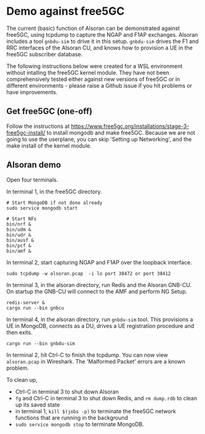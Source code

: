 # Demo against free5GC

The current (basic) function of Alsoran can be demonstrated against free5GC, using tcpdump to capture the NGAP and F1AP exchanges.  Alsoran includes a tool `gnbdu-sim` to drive it in this setup.  `gnbdu-sim` drives the F1 and RRC interfaces of the Alsoran CU, and knows how to provision a UE in the free5GC subscriber database.

The following instructions below were created for a WSL environment without intalling the free5GC kernel module.  They have not been comprehensively tested either against new versions of free5GC or in different environments - please raise a Github issue if you hit problems or have improvements.

## Get free5GC (one-off)
Follow the instructions at https://www.free5gc.org/installations/stage-3-free5gc-install/ to install mongodb and make free5GC.  Because we are not going to use the userplane, you can skip 'Setting up Networking', and the make install of the kernel module. 

## Alsoran demo
Open four terminals.  

In terminal 1, in the free5GC directory.
```
# Start MongoDB if not done already
sudo service mongodb start

# Start NFs
bin/nrf &
bin/udm &
bin/udr &
bin/ausf &
bin/pcf &
bin/amf &
```

In terminal 2, start capturing NGAP and F1AP over the loopback interface.
```
sudo tcpdump -w alsoran.pcap  -i lo port 38472 or port 38412
```

In terminal 3, in the alsoran directory, run Redis and the Alsoran GNB-CU.  On startup the GNB-CU will connect to the AMF and perform NG Setup.
```
redis-server &
cargo run --bin gnbcu
```

In terminal 4, in the alsoran directory, run `gnbdu-sim` tool.  This provisions a UE in MongoDB, connects as a DU, drives a UE registration procedure and then exits.
```
cargo run --bin gnbdu-sim
```

In terminal 2, hit Ctrl-C to finish the tcpdump.  You can now view `alsoran.pcap` in Wireshark.  The 'Malformed Packet' errors are a known problem.

To clean up,
- Ctrl-C in terminal 3 to shut down Alsoran
- `fg` and Ctrl-C in terminal 3 to shut down Redis, and `rm dump.rdb` to clean up its saved state
- in terminal 1, `kill $(jobs -p)` to terminate the free5GC network functions that are running in the background
- `sudo service mongodb stop` to terminate MongoDB.